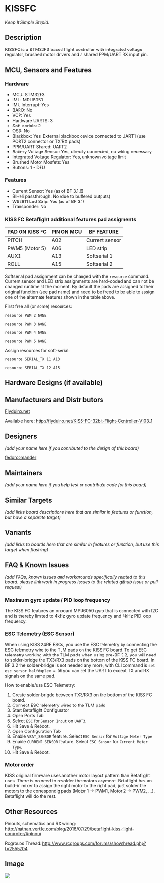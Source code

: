 # KISSFC

_Keep It Simple Stupid._

## Description

KISSFC is a STM32F3 based flight controller with integrated voltage regulator, brushed motor drivers and a shared PPM/UART RX input pin.

## MCU, Sensors and Features

### Hardware

- MCU: STM32F3
- IMU: MPU6050
- IMU Interrupt: Yes
- BARO: No
- VCP: Yes
- Hardware UARTS: 3
- Soft-serials: 2
- OSD: No
- Blackbox: Yes, External blackbox device connected to UART1 (use PORT2 connector or TX/RX pads)
- PPM/UART Shared: UART2
- Battery Voltage Sensor: Yes, directly connected, no wiring necessary
- Integrated Voltage Regulator: Yes, unknown voltage limit
- Brushed Motor Mosfets: Yes
- Buttons: 1 - DFU

### Features

- Current Sensor: Yes (as of BF 3.1.6)
- BlHeli passthrough: No (due to buffered outputs)
- WS2811 Led Strip: Yes (as of BF 3.1)
- Transponder: No

### KISS FC Betaflight additional features pad assigments

| PAD ON KISS FC | PIN ON MCU | BF FEATURE     |
| -------------- | ---------- | -------------- |
| PITCH          | A02        | Current sensor |
| PWM5 (Motor 5) | A06        | LED strip      |
| AUX1           | A13        | Softserial 1   |
| ROLL           | A15        | Softserial 2   |

Softserial pad assignment can be changed with the `resource` command. Current sensor and LED strip assignments are hard-coded and can not be changed runtime at the moment.
By default the pads are assigned to their original function (see pad name) and need to be freed to be able to assign one of the alternate features shown in the table above.

First free all (or some) resources:

`resource PWM 2 NONE`

`resource PWM 3 NONE`

`resource PWM 4 NONE`

`resource PWM 5 NONE`

Assign resources for soft-serial:

`resource SERIAL_TX 11 A13`

`resource SERIAL_TX 12 A15`

## Hardware Designs (if available)

## Manufacturers and Distributors

[Flyduino.net](https://flyduino.net)

Available here: http://flyduino.net/KISS-FC-32bit-Flight-Controller-V103_1

## Designers

_(add your name here if you conributed to the design of this board)_

[fedorcomander](https://github.com/fedorcomander)

## Maintainers

_(add your name here if you help test or contribute code for this board)_

## Similar Targets

_(add links board descriptions here that are similar in features or function, but have a separate target)_

## Variants

_(add links to boards here that are similar in features or function, but use this target when flashing)_

## FAQ & Known Issues

_(add FAQs, known issues and workarounds specifically related to this board. please link work in progress issues to the related github issue or pull request)_

### Maximum gyro update / PID loop frequency

The KISS FC features an onboard MPU6050 gyro that is connected with I2C and is thereby limited to 4kHz gyro update frequency and 4kHz PID loop frequency.

### ESC Telemetry (ESC Sensor)

When using KISS 24RE ESCs, you use the ESC telemetry by connecting the ESC telemetry wire to the TLM pads on the KISS FC board.
To get ESC telemetry working with the TLM pads when using pre-BF 3.2, you will need to solder-bridge the TX3/RX3 pads on the bottom of the KISS FC board. In BF 3.2 the solder-bridge is not needed any more, with CLI command is `set esc_sensor_halfduplex = ON` you can set the UART to except TX and RX signals on the same pad.

How to enable/use ESC Telemetry:

1. Create solder-brigde between TX3/RX3 on the bottom of the KISS FC board.
2. Connect ESC telemetry wires to the TLM pads
3. Start Betaflight Configurator
4. Open Ports Tab
5. Select `ESC` for `Sensor Input` on `UART3`.
6. Hit Save & Reboot.
7. Open Configuration Tab
8. Enable `VBAT_SENSOR` feature. Select `ESC Sensor` for `Voltage Meter Type`
9. Enable `CURRENT_SENSOR` feature. Select `ESC Sensor` for `Current Meter Type`.
10. Hit Save & Reboot.

### Motor order

KISS original firmware uses another motor layout pattern than Betaflight uses. There is no need to resolder the motors anymore. Betaflight has an build-in mixer to assign the right motor to the right pad, just solder the motors to the correspondig pads (Motor 1 -> PWM1, Motor 2 -> PWM2, ...). Betaflight will do the rest.

## Other Resources

Pinouts, schematics and RX wiring: http://nathan.vertile.com/blog/2016/07/29/betaflight-kiss-flight-controller/#pinout

Rcgroups Thread: http://www.rcgroups.com/forums/showthread.php?t=2555204

## Image

![](https://cdn3.volusion.com/zzpvf.kmsuu/v/vspfiles/photos/elec-fc-kiss103-4.jpg)
